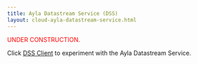 ```yaml
---
title: Ayla Datastream Service (DSS)
layout: cloud-ayla-datastream-service.html
---
```


<p style="color:red;">UNDER CONSTRUCTION.</p>

Click [DSS Client](dssclient) to experiment with the Ayla Datastream Service.
